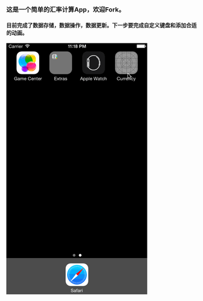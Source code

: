 ### 这是一个简单的汇率计算App，欢迎Fork。

#### 目前完成了数据存储，数据操作，数据更新。下一步要完成自定义键盘和添加合适的动画。

 ![currency-verson1.1](currency-verson1.3.gif)